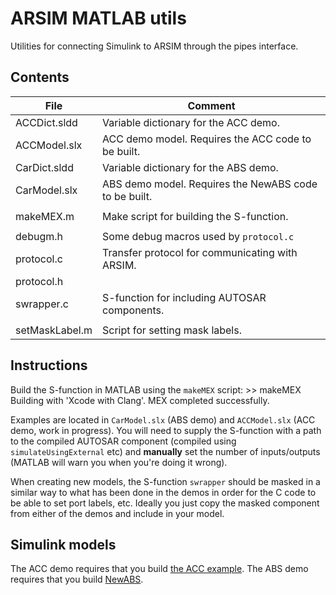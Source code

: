 # ARSIM MATLAB utils

Utilities for connecting Simulink to ARSIM through the pipes interface.

## Contents

| File           | Comment                                                   |
| -------------- | --------------------------------------------------------- | 
| ACCDict.sldd   | Variable dictionary for the ACC demo.                     |
| ACCModel.slx   | ACC demo model. Requires the ACC code to be built.        |
| CarDict.sldd   | Variable dictionary for the ABS demo.                     |
| CarModel.slx   | ABS demo model. Requires the NewABS code to be built.     | 
|                |                                                           |
| makeMEX.m      | Make script for building the S-function.                  |
|                |                                                           |
| debugm.h       | Some debug macros used by `protocol.c`                    | 
| protocol.c     | Transfer protocol for communicating with ARSIM.           |
| protocol.h     |                                                           |
| swrapper.c     | S-function for including AUTOSAR components.              |
|                |                                                           |
| setMaskLabel.m | Script for setting mask labels.                           |

## Instructions

Build the S-function in MATLAB using the `makeMEX` script:
    >> makeMEX
    Building with 'Xcode with Clang'.
    MEX completed successfully.

Examples are located in `CarModel.slx` (ABS demo) and `ACCModel.slx` (ACC demo,
work in progress). You will need to supply the S-function with a path to the
compiled AUTOSAR component (compiled using `simulateUsingExternal` etc) and
**manually** set the number of inputs/outputs (MATLAB will warn you when you're
doing it wrong).

When creating new models, the S-function `swrapper` should be masked in a
similar way to what has been done in the demos in order for the C code to be
able to set port labels, etc. Ideally you just copy the masked component from
either of the demos and include in your model.

## Simulink models

The ACC demo requires that you build [the ACC example](../ACC/). The ABS demo
requires that you build [NewABS](../NewABS/).



